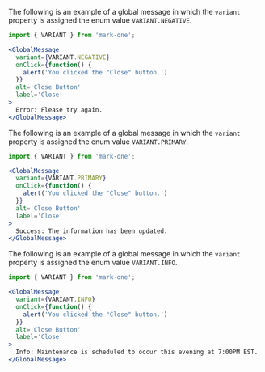 The following is an example of a global message in which the `variant` property is assigned the enum value `VARIANT.NEGATIVE`.
```jsx
import { VARIANT } from 'mark-one';

<GlobalMessage
  variant={VARIANT.NEGATIVE}
  onClick={function() {
    alert('You clicked the "Close" button.')
  }}
  alt='Close Button'
  label='Close'
>
  Error: Please try again.
</GlobalMessage>
```

The following is an example of a global message in which the `variant` property is assigned the enum value `VARIANT.PRIMARY`.
```jsx
import { VARIANT } from 'mark-one';

<GlobalMessage
  variant={VARIANT.PRIMARY}
  onClick={function() {
    alert('You clicked the "Close" button.')
  }}
  alt='Close Button'
  label='Close'
>
  Success: The information has been updated.
</GlobalMessage>
```

The following is an example of a global message in which the `variant` property is assigned the enum value `VARIANT.INFO`.
```jsx
import { VARIANT } from 'mark-one';

<GlobalMessage
  variant={VARIANT.INFO}
  onClick={function() {
    alert('You clicked the "Close" button.')
  }}
  alt='Close Button'
  label='Close'
>
  Info: Maintenance is scheduled to occur this evening at 7:00PM EST.
</GlobalMessage>
```